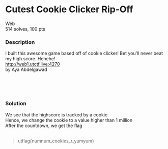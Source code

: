 # Cutest Cookie Clicker Rip-Off

Web<br/>
514 solves, 100 pts<br/>

### Description
I built this awesome game based off of cookie clicker! Bet you'll never beat my high score. Hehehe!<br/>
http://web1.utctf.live:4270<br/>
by Aya Abdelgawad<br/>

<br/><br/><br/>

### Solution
We see that the highscore is tracked by a cookie<br/>
Hence, we change the cookie to a value higher than 1 million<br/>
After the countdown, we get the flag<br/>
<br/>
> utflag{numnum_cookies_r_yumyum}